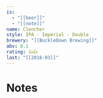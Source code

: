 ```yaml
---
is:
  - "[[beer]]"
  - "[[note]]"
name: Clencher
style: IPA - Imperial - Double
brewery: "[[BuckleDown Brewing]]"
abv: 8.1
rating: 👍👍
last: "[[2016-03]]"
---
```

# Notes

